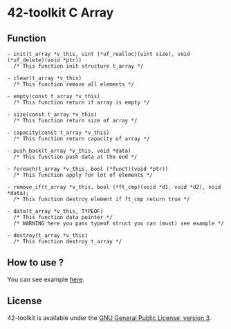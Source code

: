 42-toolkit	C Array
==========

## Function

	- init(t_array *v_this, uint (*uf_realloc)(uint size), void (*uf_delete)(void *ptr))
	  /* This function init structure t_array */

	- clear(t_array *v_this)
	  /* This function remove all elements */

	- empty(const t_array *v_this)
	  /* This function return if array is empty */

	- size(const t_array *v_this)
	  /* This function return size of array */

	- capacity(const t_array *v_this)
	  /* This function return capacity of array */

	- push_back(t_array *v_this, void *data)
	  /* This function push data at the end */

	- foreach(t_array *v_this, bool (*funct)(void *ptr))
	  /* This function apply for lot of elements */

	- remove_if(t_array *v_this, bool (*ft_cmp)(void *d1, void *d2), void *data);
	  /* This function destroy element if ft_cmp return true */

	- data(t_array *v_this, TYPEOF)
	  /* This function data pointer */
	  /* WARNING here you pass typeof struct you can (must) see example */

	- destroy(t_array *v_this)
	  /* This function destroy t_array */



## How to use ?

You can see example [here](https://github.com/QuentinPerez/42-toolkit/tree/master/examples/libc/array).

## License

42-toolkit is available under the [GNU General Public License, version 3](LICENSE).
